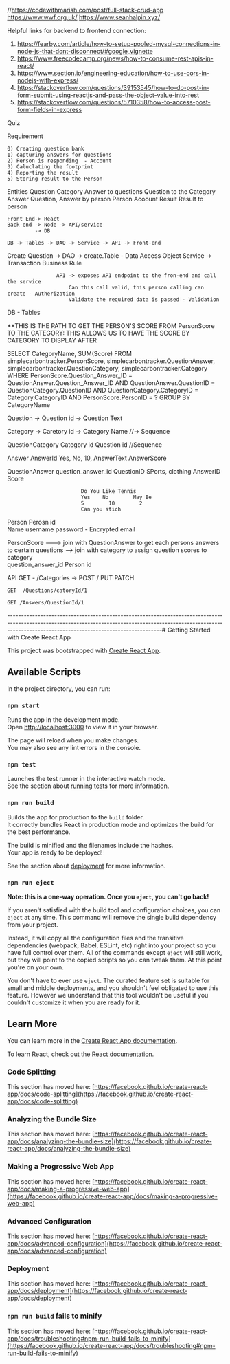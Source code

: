 //https://codewithmarish.com/post/full-stack-crud-app
https://www.wwf.org.uk/
https://www.seanhalpin.xyz/

Helpful links for backend to frontend connection:
1. https://fearby.com/article/how-to-setup-pooled-mysql-connections-in-node-js-that-dont-disconnect/#google_vignette
2. https://www.freecodecamp.org/news/how-to-consume-rest-apis-in-react/
3. https://www.section.io/engineering-education/how-to-use-cors-in-nodejs-with-express/
4. https://stackoverflow.com/questions/39153545/how-to-do-post-in-form-submit-using-reactjs-and-pass-the-object-value-into-rest
5. https://stackoverflow.com/questions/5710358/how-to-access-post-form-fields-in-express

Quiz

Requirement

    0) Creating question bank
    1) capturing answers for questions
    2) Person is responding  - Account
    3) Caluclating the footprint
    4) Reporting the result
    5) Storing result to the Person



Entities
    Question 
        Category
        Answer to questions
        Question to the Category
    Answer
        Question, Answer by person
    Person
        Acoount
    Result
        Result to person


    Front End-> React
    Back-end -> Node -> API/service 
             -> DB

    DB -> Tables -> DAO -> Service -> API -> Front-end 


Create Question -> DAO -> create.Table - Data Access Object
                    Service ->
                        Transaction
                        Business Rule

                    API -> exposes API endpoint to the fron-end and call the service
                        Can this call valid, this person calling can create - Autherization
                        Validate the required data is passed - Validation


DB - Tables

**THIS IS THE PATH TO GET THE PERSON'S SCORE FROM PersonScore TO THE CATEGORY: THIS ALLOWS US TO HAVE THE SCORE BY CATEGORY TO DISPLAY AFTER

SELECT CategoryName, SUM(Score) FROM simplecarbontracker.PersonScore, simplecarbontracker.QuestionAnswer, simplecarbontracker.QuestionCategory, simplecarbontracker.Category
WHERE PersonScore.Question_Answer_ID = QuestionAnswer.Question_Answer_ID AND QuestionAnswer.QuestionID = QuestionCategory.QuestionID AND QuestionCategory.CategoryID = Category.CategoryID 
AND PersonScore.PersonID = ?
GROUP BY CategoryName

Question
    -> Question id 
    -> Question Text
    
Category
    -> Caretory id
    -> Category Name
    //-> Sequence

QuestionCategory
    Category id
    Question id
    //Sequence

Answer
    AnswerId                        Yes, No, 10, 
    AnswerText
    AnswerScore


QuestionAnswer
    question_answer_id
    QuestionID                SPorts, clothing
    AnswerID
    Score
    

                            Do You Like Tennis
                            Yes    No        May Be
                            5        10        2
                            Can you stich

Person
    Perosn id   
    Name
    username
    password - Encrypted
    email

PersonScore                  ---> join with QuestionAnswer to get each persons answers to certain questions --> join with category to assign question scores to category               
    question_answer_id
    Person id



API 
    GET - /Categories -> 
    POST /
    PUT
    PATCH

    GET  /Questions/catoryId/1

    GET /Answers/QuestionId/1


--------------------------------------------------------------------------------------------------------------------------------------------------------------------------------------------------------------------# Getting Started with Create React App

This project was bootstrapped with [Create React App](https://github.com/facebook/create-react-app).

## Available Scripts

In the project directory, you can run:

### `npm start`

Runs the app in the development mode.\
Open [http://localhost:3000](http://localhost:3000) to view it in your browser.

The page will reload when you make changes.\
You may also see any lint errors in the console.

### `npm test`

Launches the test runner in the interactive watch mode.\
See the section about [running tests](https://facebook.github.io/create-react-app/docs/running-tests) for more information.

### `npm run build`

Builds the app for production to the `build` folder.\
It correctly bundles React in production mode and optimizes the build for the best performance.

The build is minified and the filenames include the hashes.\
Your app is ready to be deployed!

See the section about [deployment](https://facebook.github.io/create-react-app/docs/deployment) for more information.

### `npm run eject`

**Note: this is a one-way operation. Once you `eject`, you can't go back!**

If you aren't satisfied with the build tool and configuration choices, you can `eject` at any time. This command will remove the single build dependency from your project.

Instead, it will copy all the configuration files and the transitive dependencies (webpack, Babel, ESLint, etc) right into your project so you have full control over them. All of the commands except `eject` will still work, but they will point to the copied scripts so you can tweak them. At this point you're on your own.

You don't have to ever use `eject`. The curated feature set is suitable for small and middle deployments, and you shouldn't feel obligated to use this feature. However we understand that this tool wouldn't be useful if you couldn't customize it when you are ready for it.

## Learn More

You can learn more in the [Create React App documentation](https://facebook.github.io/create-react-app/docs/getting-started).

To learn React, check out the [React documentation](https://reactjs.org/).

### Code Splitting

This section has moved here: [https://facebook.github.io/create-react-app/docs/code-splitting](https://facebook.github.io/create-react-app/docs/code-splitting)

### Analyzing the Bundle Size

This section has moved here: [https://facebook.github.io/create-react-app/docs/analyzing-the-bundle-size](https://facebook.github.io/create-react-app/docs/analyzing-the-bundle-size)

### Making a Progressive Web App

This section has moved here: [https://facebook.github.io/create-react-app/docs/making-a-progressive-web-app](https://facebook.github.io/create-react-app/docs/making-a-progressive-web-app)

### Advanced Configuration

This section has moved here: [https://facebook.github.io/create-react-app/docs/advanced-configuration](https://facebook.github.io/create-react-app/docs/advanced-configuration)

### Deployment

This section has moved here: [https://facebook.github.io/create-react-app/docs/deployment](https://facebook.github.io/create-react-app/docs/deployment)

### `npm run build` fails to minify

This section has moved here: [https://facebook.github.io/create-react-app/docs/troubleshooting#npm-run-build-fails-to-minify](https://facebook.github.io/create-react-app/docs/troubleshooting#npm-run-build-fails-to-minify)

